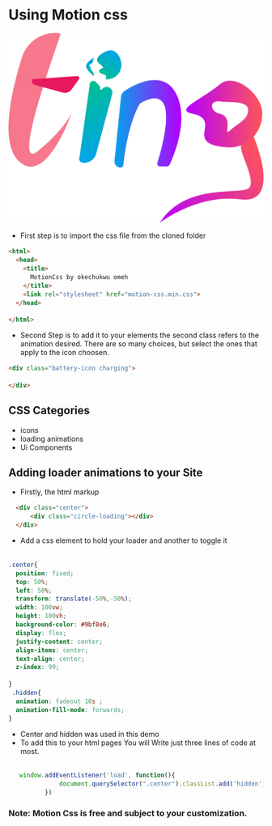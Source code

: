 
# Using Motion css
![Ting Logo](/img/logo.png)
*  First step is to import  the css file from the cloned  folder
```html 
<html>
  <head>
    <title>
      MotionCss by okechukwu omeh 
    </title>
    <link rel="stylesheet" href="motion-css.min.css">
  </head>
      
</html>

```
* Second Step is to add it to your elements the second class refers to the animation desired.
There are so many choices, but select the ones that apply to the icon choosen.
```html 
<div class="battery-icon charging">
   
</div>
```

## CSS Categories
* icons
* loading animations
* Ui Components

##  Adding loader animations to your Site
* Firstly, the html markup
```html
  <div class="center">
      <div class="circle-loading"></div>
  </div>
```
* Add a css element to hold your loader and another to toggle it
```css

.center{
  position: fixed;
  top: 50%;
  left: 50%;
  transform: translate(-50%,-50%);
  width: 100vw;
  height: 100vh;
  background-color: #9bf8e6;
  display: flex;
  justify-content: center;
  align-items: center;
  text-align: center;
  z-index: 99;

}
 .hidden{
  animation: fadeout 10s ;
  animation-fill-mode: forwards;
}
```
* Center and hidden was used in this demo
* To add this to your html pages You will Write just three lines of code at most. 

```javascript

   window.addEventListener('load', function(){
              document.querySelector(".center").classList.add('hidden');
          })

```

### Note: Motion Css is free and subject to your customization.

